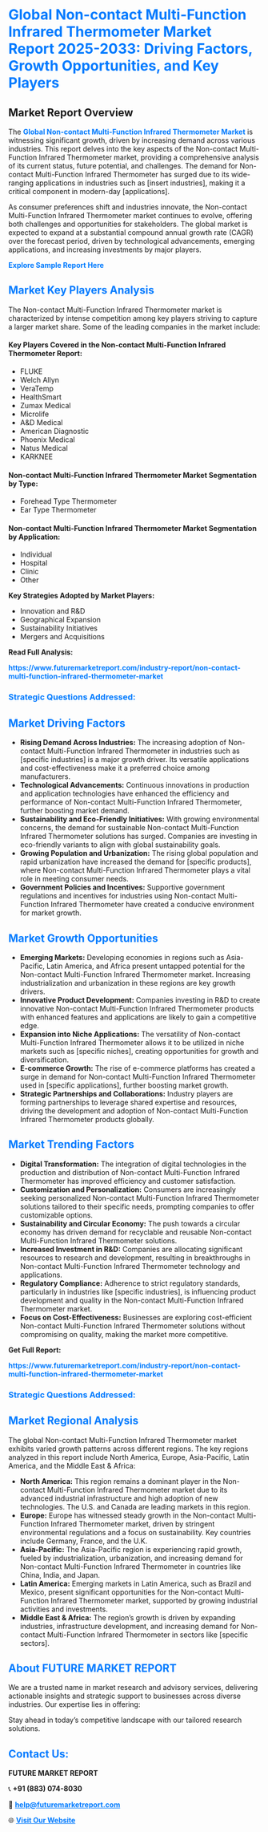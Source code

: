 <h1 style="color: #007BFF;">Global Non-contact Multi-Function Infrared Thermometer Market Report 2025-2033: Driving Factors, Growth Opportunities, and Key Players</h1>

<section id="overview">
<h2>Market Report Overview</h2>
<p>The <a href="https://www.futuremarketreport.com/industry-report/non-contact-multi-function-infrared-thermometer-market" style="color: #007BFF; text-decoration: none;"><strong>Global Non-contact Multi-Function Infrared Thermometer Market</strong></a> is witnessing significant growth, driven by increasing demand across various industries. This report delves into the key aspects of the Non-contact Multi-Function Infrared Thermometer market, providing a comprehensive analysis of its current status, future potential, and challenges. The demand for Non-contact Multi-Function Infrared Thermometer has surged due to its wide-ranging applications in industries such as [insert industries], making it a critical component in modern-day [applications].</p>
<p>As consumer preferences shift and industries innovate, the Non-contact Multi-Function Infrared Thermometer market continues to evolve, offering both challenges and opportunities for stakeholders. The global market is expected to expand at a substantial compound annual growth rate (CAGR) over the forecast period, driven by technological advancements, emerging applications, and increasing investments by major players.</p>
</section>

<section id="overview">
<p><a href="https://www.futuremarketreport.com/request-sample/reportId=64425" style="color: #007BFF; text-decoration: none;"><strong>Explore Sample Report Here</strong></a></p>
</section>

<section id="key-players">
<h2 style="color: #007BFF;">Market Key Players Analysis</h2>
<p>The Non-contact Multi-Function Infrared Thermometer market is characterized by intense competition among key players striving to capture a larger market share. Some of the leading companies in the market include:</p>
<h4>Key Players Covered in the Non-contact Multi-Function Infrared Thermometer Report:</h4>
<ul><li>FLUKE</li><li>Welch Allyn</li><li>VeraTemp</li><li>HealthSmart</li><li>Zumax Medical</li><li>Microlife</li><li>A&amp;D Medical</li><li>American Diagnostic</li><li>Phoenix Medical</li><li>Natus Medical</li><li>KARKNEE</li></ul>
<h4>Non-contact Multi-Function Infrared Thermometer Market Segmentation by Type:</h4>
<ul><li>Forehead Type Thermometer</li><li>Ear Type Thermometer</li></ul>

<h4>Non-contact Multi-Function Infrared Thermometer Market Segmentation by Application:</h4>
<ul><li>Individual</li><li>Hospital</li><li>Clinic</li><li>Other</li></ul>
<p><strong>Key Strategies Adopted by Market Players:</strong></p>
<ul>
<li>Innovation and R&D</li>
<li>Geographical Expansion</li>
<li>Sustainability Initiatives</li>
<li>Mergers and Acquisitions</li>
</ul>
</section>

<section>
<p><strong>Read Full Analysis: </strong></p><a href="https://www.futuremarketreport.com/industry-report/non-contact-multi-function-infrared-thermometer-market" style="color: #007BFF; text-decoration: none;"><strong>https://www.futuremarketreport.com/industry-report/non-contact-multi-function-infrared-thermometer-market</strong></a>
<h3 style="color: #007BFF;">Strategic Questions Addressed:</h3>
</section>

<section id="driving-factors">
<h2 style="color: #007BFF;">Market Driving Factors</h2>
<ul>
<li><strong>Rising Demand Across Industries:</strong> The increasing adoption of Non-contact Multi-Function Infrared Thermometer in industries such as [specific industries] is a major growth driver. Its versatile applications and cost-effectiveness make it a preferred choice among manufacturers.</li>
<li><strong>Technological Advancements:</strong> Continuous innovations in production and application technologies have enhanced the efficiency and performance of Non-contact Multi-Function Infrared Thermometer, further boosting market demand.</li>
<li><strong>Sustainability and Eco-Friendly Initiatives:</strong> With growing environmental concerns, the demand for sustainable Non-contact Multi-Function Infrared Thermometer solutions has surged. Companies are investing in eco-friendly variants to align with global sustainability goals.</li>
<li><strong>Growing Population and Urbanization:</strong> The rising global population and rapid urbanization have increased the demand for [specific products], where Non-contact Multi-Function Infrared Thermometer plays a vital role in meeting consumer needs.</li>
<li><strong>Government Policies and Incentives:</strong> Supportive government regulations and incentives for industries using Non-contact Multi-Function Infrared Thermometer have created a conducive environment for market growth.</li>
</ul>
</section>

<section id="growth-opportunities">
<h2 style="color: #007BFF;">Market Growth Opportunities</h2>
<ul>
<li><strong>Emerging Markets:</strong> Developing economies in regions such as Asia-Pacific, Latin America, and Africa present untapped potential for the Non-contact Multi-Function Infrared Thermometer market. Increasing industrialization and urbanization in these regions are key growth drivers.</li>
<li><strong>Innovative Product Development:</strong> Companies investing in R&D to create innovative Non-contact Multi-Function Infrared Thermometer products with enhanced features and applications are likely to gain a competitive edge.</li>
<li><strong>Expansion into Niche Applications:</strong> The versatility of Non-contact Multi-Function Infrared Thermometer allows it to be utilized in niche markets such as [specific niches], creating opportunities for growth and diversification.</li>
<li><strong>E-commerce Growth:</strong> The rise of e-commerce platforms has created a surge in demand for Non-contact Multi-Function Infrared Thermometer used in [specific applications], further boosting market growth.</li>
<li><strong>Strategic Partnerships and Collaborations:</strong> Industry players are forming partnerships to leverage shared expertise and resources, driving the development and adoption of Non-contact Multi-Function Infrared Thermometer products globally.</li>
</ul>
</section>

<section id="trending-factors">
<h2 style="color: #007BFF;">Market Trending Factors</h2>
<ul>
<li><strong>Digital Transformation:</strong> The integration of digital technologies in the production and distribution of Non-contact Multi-Function Infrared Thermometer has improved efficiency and customer satisfaction.</li>
<li><strong>Customization and Personalization:</strong> Consumers are increasingly seeking personalized Non-contact Multi-Function Infrared Thermometer solutions tailored to their specific needs, prompting companies to offer customizable options.</li>
<li><strong>Sustainability and Circular Economy:</strong> The push towards a circular economy has driven demand for recyclable and reusable Non-contact Multi-Function Infrared Thermometer solutions.</li>
<li><strong>Increased Investment in R&D:</strong> Companies are allocating significant resources to research and development, resulting in breakthroughs in Non-contact Multi-Function Infrared Thermometer technology and applications.</li>
<li><strong>Regulatory Compliance:</strong> Adherence to strict regulatory standards, particularly in industries like [specific industries], is influencing product development and quality in the Non-contact Multi-Function Infrared Thermometer market.</li>
<li><strong>Focus on Cost-Effectiveness:</strong> Businesses are exploring cost-efficient Non-contact Multi-Function Infrared Thermometer solutions without compromising on quality, making the market more competitive.</li>
</ul>
</section>

<section>
<p><strong>Get Full Report: </strong></p><a href="https://www.futuremarketreport.com/industry-report/non-contact-multi-function-infrared-thermometer-market" style="color: #007BFF; text-decoration: none;"><strong>https://www.futuremarketreport.com/industry-report/non-contact-multi-function-infrared-thermometer-market</strong></a>
<h3 style="color: #007BFF;">Strategic Questions Addressed:</h3>
</section>


<section id="regional-analysis">
<h2 style="color: #007BFF;">Market Regional Analysis</h2>
<p>The global Non-contact Multi-Function Infrared Thermometer market exhibits varied growth patterns across different regions. The key regions analyzed in this report include North America, Europe, Asia-Pacific, Latin America, and the Middle East & Africa:</p>
<ul>
<li><strong>North America:</strong> This region remains a dominant player in the Non-contact Multi-Function Infrared Thermometer market due to its advanced industrial infrastructure and high adoption of new technologies. The U.S. and Canada are leading markets in this region.</li>
<li><strong>Europe:</strong> Europe has witnessed steady growth in the Non-contact Multi-Function Infrared Thermometer market, driven by stringent environmental regulations and a focus on sustainability. Key countries include Germany, France, and the U.K.</li>
<li><strong>Asia-Pacific:</strong> The Asia-Pacific region is experiencing rapid growth, fueled by industrialization, urbanization, and increasing demand for Non-contact Multi-Function Infrared Thermometer in countries like China, India, and Japan.</li>
<li><strong>Latin America:</strong> Emerging markets in Latin America, such as Brazil and Mexico, present significant opportunities for the Non-contact Multi-Function Infrared Thermometer market, supported by growing industrial activities and investments.</li>
<li><strong>Middle East & Africa:</strong> The region’s growth is driven by expanding industries, infrastructure development, and increasing demand for Non-contact Multi-Function Infrared Thermometer in sectors like [specific sectors].</li>
</ul>
</section>

<footer>
<h2 style="color: #007BFF;">About FUTURE MARKET REPORT</h2>
<p>We are a trusted name in market research and advisory services, delivering actionable insights and strategic support to businesses across diverse industries. Our expertise lies in offering:</p>

<p>Stay ahead in today’s competitive landscape with our tailored research solutions.</p>

<h2 style="color: #007BFF;">Contact Us:</h2>
<p><strong>FUTURE MARKET REPORT</strong></p>
<p>📞 <strong>+91 (883) 074-8030</strong></p>
<p>📧 <strong><a href="mailto:help@futuremarketreport.com" style="color: #007BFF;">help@futuremarketreport.com</a></strong></p>
<p>🌐 <strong><a href="https://www.futuremarketreport.com/" style="color: #007BFF;">Visit Our Website</a></strong></p>
</footer>